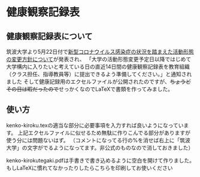 # 健康観察記録表
## 健康観察記録表について
筑波大学より5月22日付で[新型コロナウイルス感染症の状況を踏まえた活動形態の変更方針について](http://www.tsukuba.ac.jp/about/antidisaster/covid-19-20200522.html)が発表され、
「大学の活動形態変更予定日以降ではじめて大学構内に入りたいと考えている日の直近14日間の健康観察記録表を教育組織（クラス担任、指導教員等）に提出できるよう準備してください。」と通知されました
そして健康記録用のエクセルファイルが公開されたのですが、~~ちょうどその日は暇だったので~~せっかくなのでLaTeXで書類を作ってみました。

## 使い方
kenko-kiroku.texの適当な部分に必要事項を入力すれば良いようになっています。
上記エクセルファイルに似せるため無駄に作りこんでる部分がありますが使う分には問題ないはず。
（コメントになってる行の%を消せば右上に「筑波大学」の文字がでるようになってます。非公式のものなので消しておきました）

kenko-kirokutegaki.pdfは手書きで書き込めるように空白を開けて作りました。もしLaTeXに慣れてなかったりしたらこちらを印刷してお使いください
